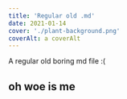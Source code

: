 ```yaml
---
title: 'Regular old .md'
date: 2021-01-14
cover: './plant-background.png'
coverAlt: a coverAlt
---
```


A regular old boring md file :(

## oh woe is me